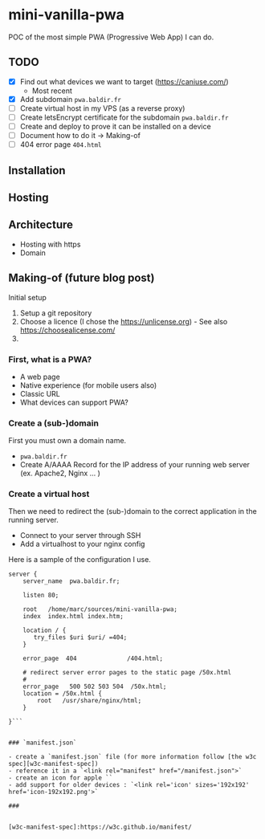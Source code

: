 # mini-vanilla-pwa

POC of the most simple PWA (Progressive Web App) I can do.

## TODO

- [X] Find out what devices we want to target (https://caniuse.com/)
    - Most recent
- [X] Add subdomain `pwa.baldir.fr`
- [ ] Create virtual host in my VPS (as a reverse proxy)
- [ ] Create letsEncrypt certificate for the subdomain `pwa.baldir.fr`
- [ ] Create and deploy to prove it can be installed on a device
- [ ] Document how to do it -> Making-of
- [ ] 404 error page `404.html`

## Installation

## Hosting

## Architecture

- Hosting with https
- Domain

## Making-of (future blog post)

Initial setup

1. Setup a git repository
2. Choose a licence (I chose the https://unlicense.org) - See also https://choosealicense.com/
3. 

### First, what is a PWA?

- A web page
- Native experience (for mobile users also)
- Classic URL
- What devices can support PWA?

### Create a (sub-)domain

First you must own a domain name.

- `pwa.baldir.fr`
- Create A/AAAA Record for the IP address of your running web server (ex. Apache2, Nginx ... )

### Create a virtual host

Then we need to redirect the (sub-)domain to the correct application in the running server.

- Connect to your server through SSH
- Add a virtualhost to your nginx config

Here is a sample of the configuration I use.

```
server {
    server_name  pwa.baldir.fr;

    listen 80;

    root   /home/marc/sources/mini-vanilla-pwa;
    index  index.html index.htm;

    location / {
       try_files $uri $uri/ =404;
    }

    error_page  404              /404.html;

    # redirect server error pages to the static page /50x.html
    #
    error_page   500 502 503 504  /50x.html;
    location = /50x.html {
        root   /usr/share/nginx/html;
    }

}```


### `manifest.json`

- create a `manifest.json` file (for more information follow [the w3c spec][w3c-manifest-spec])
- reference it in a `<link rel="manifest" href="/manifest.json">`
- create an icon for apple ``
- add support for older devices : `<link rel='icon' sizes='192x192' href='icon-192x192.png'>`

### 


[w3c-manifest-spec]:https://w3c.github.io/manifest/
